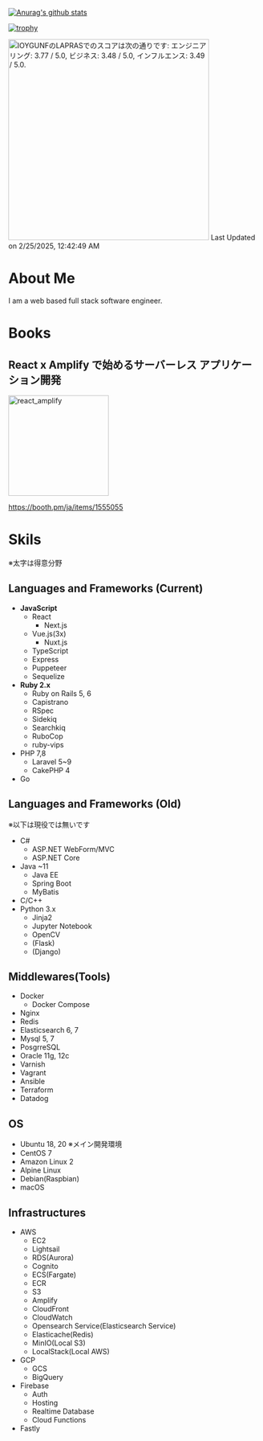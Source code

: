 [![Anurag's github stats](https://github-readme-stats.vercel.app/api?username=MasanoriIwakura)](https://github.com/anuraghazra/github-readme-stats)

<!-- [![Top Langs](https://github-readme-stats.vercel.app/api/top-langs/?username=MasanoriIwakura)](https://github.com/anuraghazra/github-readme-stats) -->

[![trophy](https://github-profile-trophy.vercel.app/?username=MasanoriIwakura&theme=onedark)](https://github.com/ryo-ma/github-profile-trophy)

<!--START_SECTION:lapras-card-->
<p ><a href="https://lapras.com/public/IOYGUNF" target="_blank" rel="noopener noreferrer"><img alt="IOYGUNFのLAPRASでのスコアは次の通りです: エンジニアリング: 3.77 / 5.0, ビジネス: 3.48 / 5.0, インフルエンス: 3.49 / 5.0." src="https://lapras-card-generator.vercel.app/api/svg?e=3.77&b=3.48&i=3.49&b1=%23020E27&b2=%230E5593&i1=%23030E21&i2=%231688BF&l=ja" width="400" ></a>  
Last Updated on 2/25/2025, 12:42:49 AM</p>
<!--END_SECTION:lapras-card-->

# About Me

I am a web based full stack software engineer.

# Books

## React x Amplify で始めるサーバーレス アプリケーション開発

<img src="https://user-images.githubusercontent.com/28638961/112472729-d14a4c80-8db0-11eb-815a-f8dbce0488b3.jpg" alt="react_amplify" width="200">

https://booth.pm/ja/items/1555055

# Skils

※太字は得意分野

## Languages and Frameworks (Current)

- **JavaScript**
  - React
    - Next.js
  - Vue.js(3x)
    - Nuxt.js
  - TypeScript
  - Express
  - Puppeteer
  - Sequelize
- **Ruby 2.x**
  - Ruby on Rails 5, 6
  - Capistrano
  - RSpec
  - Sidekiq
  - Searchkiq
  - RuboCop
  - ruby-vips
- PHP 7,8
  - Laravel 5~9
  - CakePHP 4
- Go

## Languages and Frameworks (Old)

※以下は現役では無いです

- C#
  - ASP.NET WebForm/MVC
  - ASP.NET Core
- Java ~11
  - Java EE
  - Spring Boot
  - MyBatis
- C/C++
- Python 3.x
  - Jinja2
  - Jupyter Notebook
  - OpenCV
  - (Flask)
  - (Django)

## Middlewares(Tools)

- Docker
  - Docker Compose
- Nginx
- Redis
- Elasticsearch 6, 7
- Mysql 5, 7
- PosgrreSQL
- Oracle 11g, 12c
- Varnish
- Vagrant
- Ansible
- Terraform
- Datadog

## OS

- Ubuntu 18, 20 ※メイン開発環境
- CentOS 7
- Amazon Linux 2
- Alpine Linux
- Debian(Raspbian)
- macOS

## Infrastructures

- AWS
  - EC2
  - Lightsail
  - RDS(Aurora)
  - Cognito
  - ECS(Fargate)
  - ECR
  - S3
  - Amplify
  - CloudFront
  - CloudWatch
  - Opensearch Service(Elasticsearch Service)
  - Elasticache(Redis)
  - MinIO(Local S3)
  - LocalStack(Local AWS)
- GCP
  - GCS
  - BigQuery
- Firebase
  - Auth
  - Hosting
  - Realtime Database
  - Cloud Functions
- Fastly
